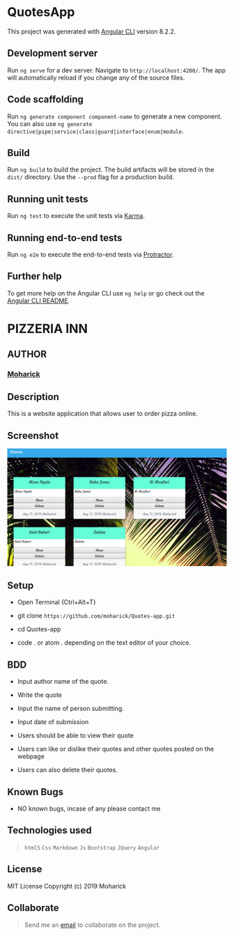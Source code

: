# QuotesApp

This project was generated with [Angular CLI](https://github.com/angular/angular-cli) version 8.2.2.

## Development server

Run `ng serve` for a dev server. Navigate to `http://localhost:4200/`. The app will automatically reload if you change any of the source files.

## Code scaffolding

Run `ng generate component component-name` to generate a new component. You can also use `ng generate directive|pipe|service|class|guard|interface|enum|module`.

## Build

Run `ng build` to build the project. The build artifacts will be stored in the `dist/` directory. Use the `--prod` flag for a production build.

## Running unit tests

Run `ng test` to execute the unit tests via [Karma](https://karma-runner.github.io).

## Running end-to-end tests

Run `ng e2e` to execute the end-to-end tests via [Protractor](http://www.protractortest.org/).

## Further help

To get more help on the Angular CLI use `ng help` or go check out the [Angular CLI README](https://github.com/angular/angular-cli/blob/master/README.md).

# PIZZERIA INN

## AUTHOR
### [Moharick](https://github.com/moharick)

## Description
This is a website application that allows user to order pizza online.

## Screenshot
<img src="https://github.com/moharick/project-1/blob/master/quote%20app%20screenshot.png" width="1000">

## Setup
* Open Terminal {Ctrl+Alt+T}

* git clone ```https://github.com/moharick/Quotes-app.git```

* cd Quotes-app

* code . or atom . depending on the text editor of your choice.


## BDD
* Input author name of the quote.
* Write the quote
* Input the name of person submitting.
* Input date of submission

* Users should be able to view their quote
* Users can like or dislike their quotes and other quotes posted on the webpage
* Users can also delete their quotes.
 ## Known Bugs
   * NO known bugs, incase of any please contact me

## Technologies used
  > `` html5 ``
  > `` Css ``
  > `` Markdown ``
  > `` Js ``
  > `` Bootstrap ``
  > ``JQuery``
  > ``Angular``
## License
  MIT License
Copyright (c) 2019 Moharick

## Collaborate
  > Send me an [email](moharick@gmail.com) to collaborate on the project.
